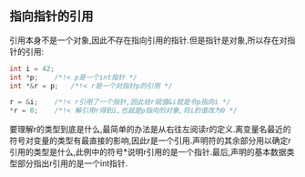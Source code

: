 ## 指向指针的引用

引用本身不是一个对象,因此不存在指向引用的指针.但是指针是对象,所以存在对指针的引用:

```c++
int i = 42;   
int *p;    /*!< p是一个int指针 */
int *&r = p;   /*!< r是一个对指针p的引用 */

r = &i;    /*!< r引用了一个指针,因此给r赋值&i就是令p指向i */
*r = 0;    /*!< 解引用r得到i,也就是p指向的对象,将i的值改为0 */
```

要理解r的类型到底是什么,最简单的办法是从右往左阅读r的定义.离变量名最近的符号对变量的类型有最直接的影响,因此r是一个引用.声明符的其余部分用以确定r引用的类型是什么,此例中的符号*说明r引用的是一个指针.最后,声明的基本数据类型部分指出r引用的是一个int指针.
